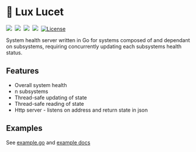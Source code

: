 # 🌟 Lux Lucet 
<img src="https://europe-west1-captains-badges.cloudfunctions.net/function-clone-badge-pc?project=team142/lux-lucet" />&nbsp;
<img src="https://travis-ci.org/team142/lux-lucet.svg?branch=master" />&nbsp;
<a href="https://goreportcard.com/report/github.com/team142/lux-lucet"><img src="https://goreportcard.com/badge/github.com/team142/lux-lucet" /></a>&nbsp; 
<a href="https://codeclimate.com/github/team142/lux-lucet/maintainability"><img src="https://api.codeclimate.com/v1/badges/ee3e04d0fac7419ccae9/maintainability" /></a>&nbsp; 
[![License](http://img.shields.io/:license-mit-blue.svg?style=flat)](http://badges.mit-license.org)

System health server written in Go for systems composed of and dependant on subsystems, requiring concurrently updating each subsystems health status. 

## Features
- Overall system health
- n subsystems
- Thread-safe updating of state
- Thread-safe reading of state
- Http server - listens on address and return state in json

## Examples
See [example.go](/example/example.go) and [example docs](/example/readme.md)
